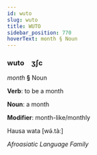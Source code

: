 ```yaml
---
id: wuto
slug: wuto
title: WUTO
sidebar_position: 770
hoverText: month § Noun
---
```


### wuto&emsp;<span kind="abugida">ʒʃc</span>

*month* **§** Noun

**Verb**: to be a month

**Noun**: a month

**Modifier**: month-like/monthly

Hausa wata [wə́.tàː]

*Afroasiatic Language Family*